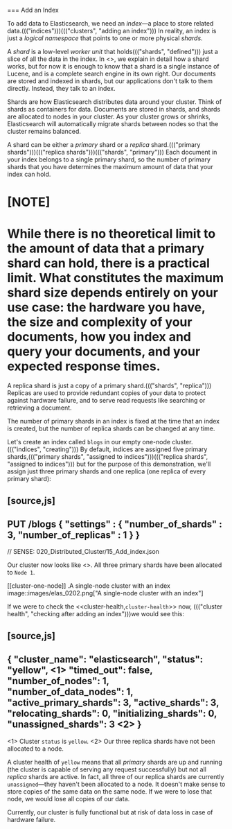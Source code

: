 === Add an Index

To add data to Elasticsearch, we need an _index_&#x2014;a place to store related
data.((("indices")))((("clusters", "adding an index")))  In reality, an index is just a _logical namespace_ that points to
one or more physical _shards_.

A _shard_ is a low-level _worker unit_ that holds((("shards", "defined"))) just a slice of all the
data in the index. In <<inside-a-shard>>, we explain in detail how a
shard works, but for now it is enough to know that a shard is a single
instance of Lucene, and is a complete search engine in its own right. Our
documents are stored and indexed in shards, but our applications don't talk to
them directly. Instead, they talk to an index.

Shards are how Elasticsearch distributes data around your cluster. Think of
shards as containers for data. Documents are stored in shards, and shards are
allocated to nodes in your cluster. As your cluster grows or shrinks,
Elasticsearch will automatically migrate shards between nodes so that the
cluster remains balanced.

A shard can be either a _primary_ shard or a _replica_ shard.((("primary shards")))((("replica shards")))((("shards", "primary"))) Each document in
your index belongs to a single primary shard, so the number of primary shards
that you have determines the maximum amount of data that your index can hold.

[NOTE]
====
While there is no theoretical limit to the amount of data that a primary shard
can hold, there is a practical limit.  What constitutes the maximum shard size
depends entirely on your use case: the hardware you have, the size and
complexity of your documents, how you index and query your documents, and your
expected response times.
====

A replica shard is just a copy of a primary shard.((("shards", "replica"))) Replicas are used to provide
redundant copies of your data to protect against hardware failure, and to
serve read requests like searching or retrieving a document.

The number of primary shards in an index is fixed at the time that an index is
created, but the number of replica shards can be changed at any time.

Let's create an index called `blogs` in our empty one-node cluster.((("indices", "creating"))) By
default, indices are assigned five primary shards,((("primary shards", "assigned to indices")))((("replica shards", "assigned to indices"))) but for the purpose of this
demonstration, we'll assign just three primary shards and one replica (one replica
of every primary shard):

[source,js]
--------------------------------------------------
PUT /blogs
{
   "settings" : {
      "number_of_shards" : 3,
      "number_of_replicas" : 1
   }
}
--------------------------------------------------
// SENSE: 020_Distributed_Cluster/15_Add_index.json

Our cluster now looks like <<cluster-one-node>>. All three primary shards have been allocated to `Node 1`.

[[cluster-one-node]]
.A single-node cluster with an index
image::images/elas_0202.png["A single-node cluster with an index"]

If we were to check the
<<cluster-health,`cluster-health`>> now, ((("cluster health", "checking after adding an index")))we would see this:

[source,js]
--------------------------------------------------
{
   "cluster_name":          "elasticsearch",
   "status":                "yellow", <1>
   "timed_out":             false,
   "number_of_nodes":       1,
   "number_of_data_nodes":  1,
   "active_primary_shards": 3,
   "active_shards":         3,
   "relocating_shards":     0,
   "initializing_shards":   0,
   "unassigned_shards":     3 <2>
}
--------------------------------------------------

<1> Cluster `status` is `yellow`.
<2> Our three replica shards have not been allocated to a node.

A cluster health of `yellow` means that all _primary_ shards are up and
running (the cluster is capable of serving any request successfully) but
not  all _replica_ shards are active.  In fact, all three of our replica shards
are currently `unassigned`&#x2014;they haven't been allocated to a node. It
doesn't make sense to store copies of the same data on the same node. If we
were to lose that node, we would lose all copies of our data.

Currently, our cluster is fully functional but at risk of data loss in case of
hardware failure.

